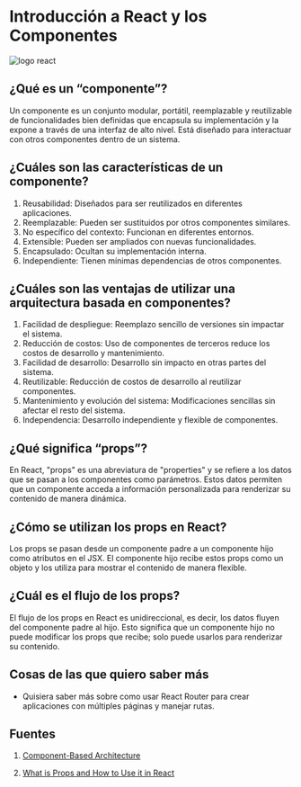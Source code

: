 # Introducción a React y los Componentes

![logo react](https://i.pinimg.com/564x/cb/a0/b8/cba0b89d2bf2d96a1ed26edb5849f804.jpg)

## ¿Qué es un “componente”?

Un componente es un conjunto modular, portátil, reemplazable y reutilizable de funcionalidades bien definidas que encapsula su implementación y la expone a través de una interfaz de alto nivel. Está diseñado para interactuar con otros componentes dentro de un sistema.

## ¿Cuáles son las características de un componente?

1. Reusabilidad: Diseñados para ser reutilizados en diferentes aplicaciones.
2. Reemplazable: Pueden ser sustituidos por otros componentes similares.
3. No específico del contexto: Funcionan en diferentes entornos.
4. Extensible: Pueden ser ampliados con nuevas funcionalidades.
5. Encapsulado: Ocultan su implementación interna.
6. Independiente: Tienen mínimas dependencias de otros componentes.

## ¿Cuáles son las ventajas de utilizar una arquitectura basada en componentes?

1. Facilidad de despliegue: Reemplazo sencillo de versiones sin impactar el sistema.
2. Reducción de costos: Uso de componentes de terceros reduce los costos de desarrollo y mantenimiento.
3. Facilidad de desarrollo: Desarrollo sin impacto en otras partes del sistema.
4. Reutilizable: Reducción de costos de desarrollo al reutilizar componentes.
5. Mantenimiento y evolución del sistema: Modificaciones sencillas sin afectar el resto del sistema.
6. Independencia: Desarrollo independiente y flexible de componentes.


## ¿Qué significa “props”?

En React, "props" es una abreviatura de "properties" y se refiere a los datos que se pasan a los componentes como parámetros. Estos datos permiten que un componente acceda a información personalizada para renderizar su contenido de manera dinámica.

## ¿Cómo se utilizan los props en React?

Los props se pasan desde un componente padre a un componente hijo como atributos en el JSX. El componente hijo recibe estos props como un objeto y los utiliza para mostrar el contenido de manera flexible.

## ¿Cuál es el flujo de los props?

El flujo de los props en React es unidireccional, es decir, los datos fluyen del componente padre al hijo. Esto significa que un componente hijo no puede modificar los props que recibe; solo puede usarlos para renderizar su contenido.

## Cosas de las que quiero saber más

* Quisiera saber más sobre como usar React Router para crear aplicaciones con múltiples páginas y manejar rutas.

## Fuentes

1. [Component-Based Architecture](https://www.tutorialspoint.com/software_architecture_design/component_based_architecture.htm)

2. [What is Props and How to Use it in React](https://www.freecodecamp.org/news/how-to-use-props-in-reactjs/)
